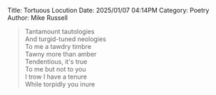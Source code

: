 Title: Tortuous Locution
Date: 2025/01/07 04:14PM
Category: Poetry
Author: Mike Russell

> Tantamount tautologies<br>
> And turgid-tuned neologies<br>
> To me a tawdry timbre<br>
> Tawny more than amber<br>
> Tendentious, it's true<br>
> To me but not to you<br>
> I trow I have a tenure<br>
> While torpidly you inure
